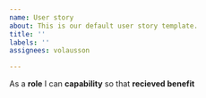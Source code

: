 ```yaml
---
name: User story
about: This is our default user story template.
title: ''
labels: ''
assignees: volausson

---
```


As a **role** I can **capability** so that **recieved benefit**
